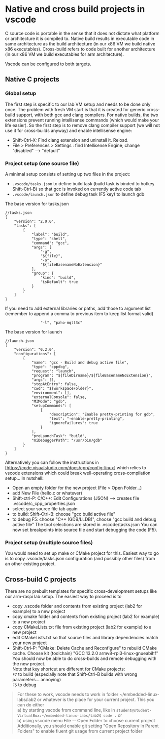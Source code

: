 # Native and cross build projects in vscode

C source code is portable in the sense that it does not dictate what platform or architecture it is compiled to. Native build results in executable code in same architecture as the build architecture (in our x86 VM we build native x86 executables). Cross-build refers to code built for another architecture (in our x86 VM we build executables for arm architecture).

Vscode can be configured to both targets. 

## Native C projects

### Global setup

The first step is specific to our lab VM setup and needs to be done only once. The problem with fresh VM start is that it is created for generic cross-build support, with both gcc and clang compilers. For native builds, the two extensions prevent running intellisense commands (which would make your life easier). So the first step is to remove clang compiler support (we will not use it for cross-builds anyway) and enable intellisense engine: 

- Shift-Ctrl-X: Find clang extension and uninstall it. Reload.
- File > Preferences > Settings : find Intellisense Engine; change "disabled" --> "default"

### Project setup (one source file)

A minimal setup consists of setting up two files in the project:
- ```.vscode/tasks.json``` to define build task (build task is binded to hotkey Shift-Ctrl-B) so that gcc is invoked on currently active code tab
- ```.vscode/launch.json``` to define debug task (F5 key) to launch gdb

The base version for tasks.json
```
//tasks.json
{
    "version": "2.0.0",
    "tasks": [
        {
            "label": "build",
            "type": "shell",
            "command": "gcc",
            "args": [
                "-g",
                "${file}",
                "-o",
                "${fileBasenameNoExtension}"
            ],
            "group": {
                "kind": "build",
                "isDefault": true
            }
        }
    ]
}
```
If you need to add external libraries or paths, add those to argument list (remember to append a comma to previous item to keep list format valid)
```
                "-l", "paho-mqtt3c"
```

The base version for launch
```
//launch.json
{
    "version": "0.2.0",
    "configurations": [
        {
            "name": "gcc - Build and debug active file",
            "type": "cppdbg",
            "request": "launch",
            "program": "${fileDirname}/${fileBasenameNoExtension}",
            "args": [],
            "stopAtEntry": false,
            "cwd": "${workspaceFolder}",
            "environment": [],
            "externalConsole": false,
            "MIMode": "gdb",
            "setupCommands": [
                {
                    "description": "Enable pretty-printing for gdb",
                    "text": "-enable-pretty-printing",
                    "ignoreFailures": true
                }
            ],
            "preLaunchTask": "build",
            "miDebuggerPath": "/usr/bin/gdb"
        }
    ]
}
```

Alternatively you can follow the instructions in [https://code.visualstudio.com/docs/cpp/config-linux] which relies to vscode extensions which could break well-operating cross-compilation setup...
In nutshell:
- Open an empty folder for the new project (File > Open Folder...)
- add New File (hello.c or whatever)
- Shift-ctrl-P: C/C++: Edit Configurations (JSON)   --> creates file .vscode/c_cpp_properties.json
- select your source file tab again
- to build: Shift-Ctrl-B: choose "gcc build active file"
- to debug F5: choose "C++ (GDB/LLDB)", choose "gcc build and debug active file"
The tool selections are stored in .vscode/tasks.json
You can now set breakpoints into source file and start debugging the code (F5).

### Project setup (multiple source files)

You would need to set up make or CMake project for this. Easiest way to go is to copy .vscode/tasks.json configuration (and possibly other files) from an other existing project.

## Cross-build C projects

There are no prebuilt templates for specific cross-development setups like our arm-raspi lab setup. The easiest way to proceed is to 
- copy .vscode folder and contents from existing project (lab2 for example) to a new project 
- copy cmake folder and contents from existing project (lab2 for example) to a new project
- copy CMakeLists.txt file from existing project (lab2 for example) to a new project 
- edit CMakeLists.txt so that source files and library dependencies match your new project 
- Shift-Ctrl-P: "CMake: Delete Cache and Reconfigure" to rebuild CMake cache. Choose kit (toolchain) "GCC 13.2.0 armv8-rpi3-linux-gnueabihf"
You should now be able to do cross-builds and remote debugging with the new project.  
Note that key shortcut are different for CMake projects:  
`F7` to build (especially note that Shift-Ctrl-B builds with wrong parameters... annoying)  
`F5` to debug
> For these to work, vscode needs to work in folder ~/embedded-linux-labs/lab2 or whatever is the place for your current project. This you can do either  
> a) by starting vscode from command line, like in `student@student-VirtualBox:~/embedded-linux-labs/lab2$ code .` or  
> b) using vscode menu File -- Open Folder to choose current project  
> Additionally, you should enable git setting "Open Repository in Parent Folders" to enable fluent git usage from current project folder

